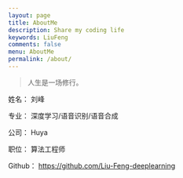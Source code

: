 ```yaml
---
layout: page
title: AboutMe
description: Share my coding life
keywords: LiuFeng
comments: false
menu: AboutMe
permalink: /about/
---
```


>人生是一场修行。

姓名： 刘峰

专业： 深度学习/语音识别/语音合成

公司： Huya

职位： 算法工程师

Github： https://github.com/Liu-Feng-deeplearning

